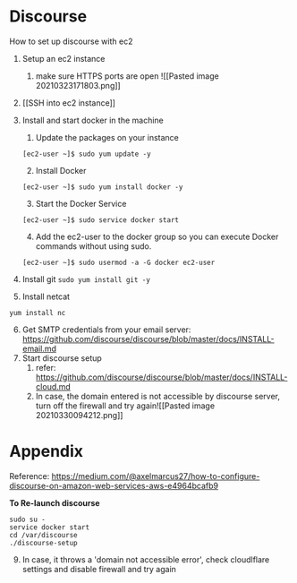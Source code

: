 # Discourse


How to set up discourse with ec2 




1. Setup an ec2 instance
	1. make sure HTTPS ports are open ![[Pasted image 20210323171803.png]]
2. [[SSH into ec2 instance]]
3. Install and start docker in the machine
	1.  Update the packages on your instance
    
    `[ec2-user ~]$ sudo yum update -y`
    
	2.  Install Docker
    
    `[ec2-user ~]$ sudo yum install docker -y`
    
	3.  Start the Docker Service
    
    `[ec2-user ~]$ sudo service docker start`
    
	4.  Add the ec2-user to the docker group so you can execute Docker commands without using sudo.
    
    `[ec2-user ~]$ sudo usermod -a -G docker ec2-user`
4. Install git
	`sudo yum install git -y`

5. Install netcat
```
yum install nc
```
	
6. Get SMTP credentials from your email server: 
	https://github.com/discourse/discourse/blob/master/docs/INSTALL-email.md
7. Start discourse setup 
	1. refer: https://github.com/discourse/discourse/blob/master/docs/INSTALL-cloud.md
	2. In case, the domain entered is not accessible by discourse server, turn off the firewall and try again![[Pasted image 20210330094212.png]]





# Appendix
Reference: https://medium.com/@axelmarcus27/how-to-configure-discourse-on-amazon-web-services-aws-e4964bcafb9


**To Re-launch discourse**

```
sudo su -
service docker start
cd /var/discourse
./discourse-setup
```

9.  In case, it throws a 'domain not accessible error', check cloudlflare settings and disable firewall and try again